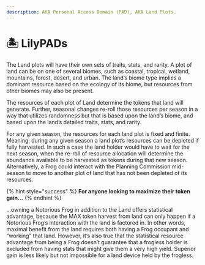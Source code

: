 ```yaml
---
description: AKA Personal Access Domain (PAD), AKA Land Plots.
---
```


# 🏝 LilyPADs

The Land plots will have their own sets of traits, stats, and rarity. A plot of land can be on one of several biomes, such as coastal, tropical, wetland, mountains, forest, desert, and urban. The land’s biome type implies a dominant resource based on the ecology of its biome, but resources from other biomes may also be present.

The resources of each plot of Land determine the tokens that land will generate. Further, seasonal changes re-roll those resources per season in a way that utilizes randomness but that is based upon the land’s biome, and based upon the land’s detailed traits, stats, and rarity.

For any given season, the resources for each land plot is fixed and finite. Meaning: during any given season a land plot’s resources can be depleted if fully harvested. In such a case the land holder would have to wait for the next season, when the re-roll of resource allocation will determine the abundance available to be harvested as tokens during that new season. Alternatively, a Frog could interact with the Planning Commission mid-season to move to another plot of land that has not been depleted of its resources.

{% hint style="success" %}
**For anyone looking to maximize their token gain...**
{% endhint %}

...owning a Notorious Frog in addition to the Land offers statistical advantage, because the MAX token harvest from land can only happen if a Notorious Frog’s interaction with the land is factored in. In other words, maximal benefit from the land requires both having a Frog occupant and “working” that land. However, it’s also true that the statistical resource advantage from being a Frog doesn’t guarantee that a frogless holder is excluded from having stats that might give them a very high yield. Superior gain is less likely but not impossible for a land device held by the frogless.
